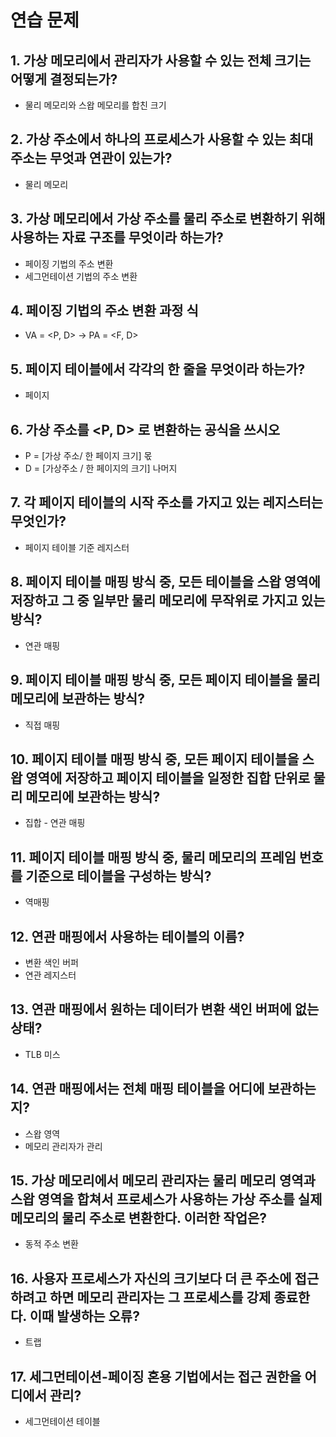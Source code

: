 # 연습 문제

## 1. 가상 메모리에서 관리자가 사용할 수 있는 전체 크기는 어떻게 결정되는가?
- 물리 메모리와 스왑 메모리를 합친 크기

## 2. 가상 주소에서 하나의 프로세스가 사용할 수 있는 최대 주소는 무엇과 연관이 있는가?
- 물리 메모리

## 3. 가상 메모리에서 가상 주소를 물리 주소로 변환하기 위해 사용하는 자료 구조를 무엇이라 하는가?
- 페이징 기법의 주소 변환
- 세그먼테이션 기법의 주소 변환

## 4. 페이징 기법의 주소 변환 과정 식
- VA = <P, D> -> PA = <F, D>

## 5. 페이지 테이블에서 각각의 한 줄을 무엇이라 하는가?
- 페이지

## 6. 가상 주소를 <P, D> 로 변환하는 공식을 쓰시오
- P = [가상 주소/ 한 페이지 크기] 몫
- D = [가상주소 / 한 페이지의 크기] 나머지

## 7. 각 페이지 테이블의 시작 주소를 가지고 있는 레지스터는 무엇인가?
- 페이지 테이블 기준 레지스터

## 8. 페이지 테이블 매핑 방식 중, 모든 테이블을 스왑 영역에 저장하고 그 중 일부만 물리 메모리에 무작위로 가지고 있는 방식?
- 연관 매핑

## 9. 페이지 테이블 매핑 방식 중, 모든 페이지 테이블을 물리 메모리에 보관하는 방식?
- 직접 매핑

## 10. 페이지 테이블 매핑 방식 중, 모든 페이지 테이블을 스왑 영역에 저장하고 페이지 테이블을 일정한 집합 단위로 물리 메모리에 보관하는 방식?
- 집합 - 연관 매핑

## 11. 페이지 테이블 매핑 방식 중, 물리 메모리의 프레임 번호를 기준으로 테이블을 구성하는 방식?
- 역매핑

## 12. 연관 매핑에서 사용하는 테이블의 이름?
- 변환 색인 버퍼
- 연관 레지스터

## 13. 연관 매핑에서 원하는 데이터가 변환 색인 버퍼에 없는 상태?
- TLB 미스

## 14. 연관 매핑에서는 전체 매핑 테이블을 어디에 보관하는지?
- 스왑 영역
- 메모리 관리자가 관리

## 15. 가상 메모리에서 메모리 관리자는 물리 메모리 영역과 스왑 영역을 합쳐서 프로세스가 사용하는 가상 주소를 실제 메모리의 물리 주소로 변환한다. 이러한 작업은?
- 동적 주소 변환

## 16. 사용자 프로세스가 자신의 크기보다 더 큰 주소에 접근하려고 하면 메모리 관리자는 그 프로세스를 강제 종료한다. 이때 발생하는 오류?
- 트랩

## 17. 세그먼테이션-페이징 혼용 기법에서는 접근 권한을 어디에서 관리?
- 세그먼테이션 테이블
